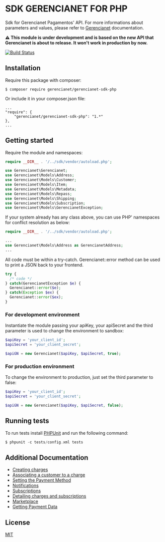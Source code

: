 # SDK GERENCIANET FOR PHP #
Sdk for Gerencianet Pagamentos' API.
For more informations about parameters and values, please refer to [Gerencianet](http://gerencianet.com.br) documentation.

**:warning: This module is under development and is based on the new API that Gerencianet is about to release. It won't work in production by now.**


[![Build Status](https://travis-ci.org/gerencianet/gn-api-sdk-php.svg)](https://travis-ci.org/gerencianet/gn-api-sdk-php)


## Installation ##
Require this package with composer:
```
$ composer require gerencianet/gerencianet-sdk-php
```
Or include it in your composer.json file:
```
...
"require": {
	"gerencianet/gerencianet-sdk-php": "1.*"
},
...
```

## Getting started ##
Require the module and namespaces:
```php
require __DIR__ . '/../sdk/vendor/autoload.php';

use Gerencianet\Gerencianet;
use Gerencianet\Models\Address;
use Gerencianet\Models\Customer;
use Gerencianet\Models\Item;
use Gerencianet\Models\Metadata;
use Gerencianet\Models\Repass;
use Gerencianet\Models\Shipping;
use Gerencianet\Models\Subscription;
use Gerencianet\Models\GerencianetException;
```

If your system already has any class above, you can use PHP' namespaces
for conflict resolution as below:
```php
require __DIR__ . '/../sdk/vendor/autoload.php';

...
use Gerencianet\Models\Address as GerencianetAddress;
...
```

All code must be within a try-catch.
Gerencianet::error method can be used to print a JSON back to your frontend.
```php
try {
  /* code */
} catch(GerencianetException $e) {
  Gerencianet::error($e);
} catch(Exception $ex) {
  Gerencianet::error($ex);
}
```


### For development environment ###
Instantiate the module passing your apiKey, your apiSecret and the third parameter is used to change the environment to sandbox:
```php
$apiKey = 'your_client_id';
$apiSecret = 'your_client_secret';

$apiGN = new Gerencianet($apiKey, $apiSecret, true);
```

### For production environment ###
To change the environment to production, just set the third parameter to false:
```php
$apiKey = 'your_client_id';
$apiSecret = 'your_client_secret';

$apiGN = new Gerencianet($apiKey, $apiSecret, false);
```

## Running tests ##

To run tests install [PHPUnit](https://phpunit.de/getting-started.html) and run the following command:
```php
$ phpunit -c tests/config.xml tests
```

## Additional Documentation ##

- [Creating charges](/docs/CHARGE.md)
- [Associating a customer to a charge](/docs/CUSTOMER.md)
- [Setting the Payment Method](/docs/PAYMENT.md)
- [Notifications](/docs/NOTIFICATION.md)
- [Subscriptions](/docs/SUBSCRIPTION.md)
- [Detailing charges and subscriptions](/docs/DETAIL.md)
- [Marketplace](/docs/MARKETPLACE.md)
- [Getting Payment Data](/docs/PAYMENT_DATA.md)

## License ##
[MIT](LICENSE)
